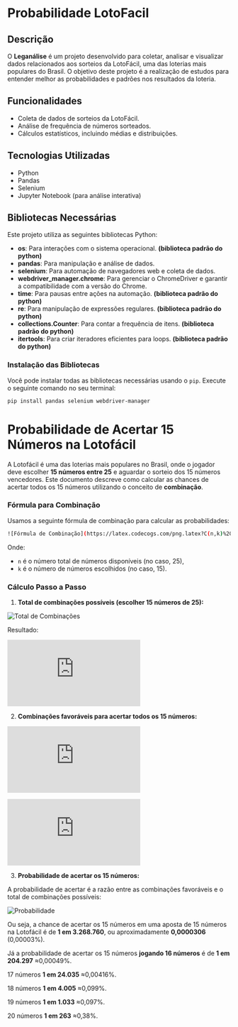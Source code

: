 # Probabilidade LotoFacil

## Descrição
O **Leganálise** é um projeto desenvolvido para coletar, analisar e visualizar dados relacionados aos sorteios da LotoFácil, uma das loterias mais populares do Brasil. O objetivo deste projeto é a realização de estudos para entender melhor as probabilidades e padrões nos resultados da loteria.

## Funcionalidades
- Coleta de dados de sorteios da LotoFácil.
- Análise de frequência de números sorteados.
- Cálculos estatísticos, incluindo médias e distribuições.

## Tecnologias Utilizadas
- Python
- Pandas
- Selenium
- Jupyter Notebook (para análise interativa)

## Bibliotecas Necessárias

Este projeto utiliza as seguintes bibliotecas Python:

- **os**: Para interações com o sistema operacional. **(biblioteca padrão do python)**
- **pandas**: Para manipulação e análise de dados.
- **selenium**: Para automação de navegadores web e coleta de dados.
- **webdriver_manager.chrome**: Para gerenciar o ChromeDriver e garantir a compatibilidade com a versão do Chrome.
- **time**: Para pausas entre ações na automação. **(biblioteca padrão do python)**
- **re**: Para manipulação de expressões regulares. **(biblioteca padrão do python)**
- **collections.Counter**: Para contar a frequência de itens. **(biblioteca padrão do python)**
- **itertools**: Para criar iteradores eficientes para loops. **(biblioteca padrão do python)**

### Instalação das Bibliotecas

Você pode instalar todas as bibliotecas necessárias usando o `pip`. Execute o seguinte comando no seu terminal:

```bash
pip install pandas selenium webdriver-manager
```

# Probabilidade de Acertar 15 Números na Lotofácil

A Lotofácil é uma das loterias mais populares no Brasil, onde o jogador deve escolher **15 números entre 25** e aguardar o sorteio dos 15 números vencedores. Este documento descreve como calcular as chances de acertar todos os 15 números utilizando o conceito de **combinação**.

### Fórmula para Combinação

Usamos a seguinte fórmula de combinação para calcular as probabilidades:
```bash
![Fórmula de Combinação](https://latex.codecogs.com/png.latex?C(n,k)%20=%20\frac{n!}{k!%20\cdot%20(n-k)!})
```
Onde:
- `n` é o número total de números disponíveis (no caso, 25),
- `k` é o número de números escolhidos (no caso, 15).

### Cálculo Passo a Passo

1. **Total de combinações possíveis (escolher 15 números de 25):**

![Total de Combinações](https://latex.codecogs.com/png.latex?C(25,15)%20=%20\frac{25!}{15!%20\cdot%20(25-15)!})

Resultado:

![Resultado Combinações](https://latex.codecogs.com/png.latex?C(25,15)%20=%203.268.760)

2. **Combinações favoráveis para acertar todos os 15 números:**


![Combinações Favoráveis](https://latex.codecogs.com/png.latex?C(15,15)%20=%201)

![Combinações Não Escolhidas](https://latex.codecogs.com/png.latex?C(10,0)%20=%201)

3. **Probabilidade de acertar os 15 números:**

A probabilidade de acertar é a razão entre as combinações favoráveis e o total de combinações possíveis:

![Probabilidade](https://latex.codecogs.com/png.latex?P%20=%20\frac{1}{C(25,15)}%20=%20\frac{1}{3.268.760}%20\approx%200,0000306)

Ou seja, a chance de acertar os 15 números em uma aposta de 15 números na Lotofácil é de **1 em 3.268.760**, ou aproximadamente **0,0000306** (0,00003%).

Já a probabilidade de acertar os 15 números **jogando 16 números** é de **1 em 204.297** ≈0,00049%.

17 números  **1 em 24.035** ≈0,00416%.

18 números  **1 em 4.005** ≈0,099%.

19 números  **1 em 1.033** ≈0,097%.

20 números  **1 em 263** ≈0,38%.